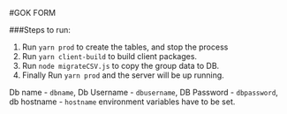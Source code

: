 #GOK FORM

###Steps to run:

1. Run `yarn prod` to create the tables, and stop the process
2. Run `yarn client-build` to build client packages.
3. Run `node migrateCSV.js` to copy the group data to DB.
4. Finally Run `yarn prod` and the server will be up running.

Db name - `dbname`, Db Username - `dbusername`, DB Password - `dbpassword`, db hostname - `hostname` environment variables have to be set.
